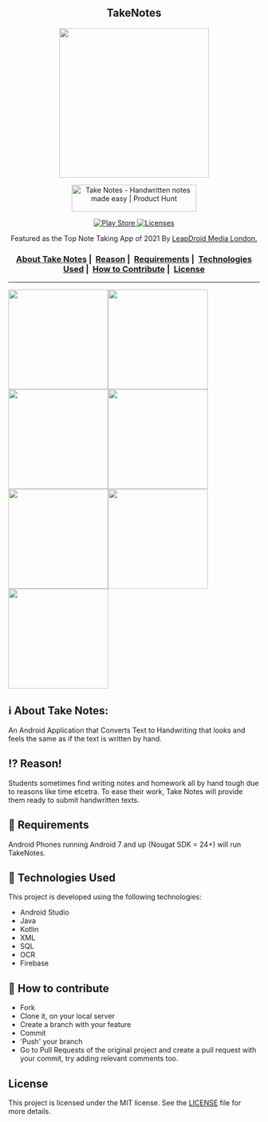 <h2 align="center">TakeNotes</h2>
<p align="center">
  <img src="https://i.ibb.co/qgjstR6/logo.png" width="300" heigth="300"\>
</p>
<p align = "center"><a href="https://www.producthunt.com/posts/take-notes?utm_source=badge-featured&utm_medium=badge&utm_souce=badge-take-notes" target="_blank"><img src="https://api.producthunt.com/widgets/embed-image/v1/featured.svg?post_id=303196&theme=dark" alt="Take Notes - Handwritten notes made easy | Product Hunt" style="width: 250px; height: 54px;" width="250" height="54" /></a></p>
<p align="center">
  <a href = "https://play.google.com/store/apps/details?id=com.aaxena.takenotes">
    <img alt="Play Store" src="https://img.shields.io/badge/Google_Play-414141?style=for-the-badge&logo=google-play&logoColor=white" />
  </a>
  <a href="LICENSE">
    <img alt="Licenses" src="https://img.shields.io/github/license/Ileriayo/markdown-badges?style=for-the-badge">
  </a>
</p>
<p align="center">
Featured as the Top Note Taking App of 2021 By <a href ="https://leapdroid.com/best-note-taking-apps-of-2021-android/"</a>LeapDroid Media London.
</p>

<h3 align="center">
  <a href="#information_source">About Take Notes</a>&nbsp;|&nbsp;
  <a href="#interrobang-reason">Reason</a>&nbsp;|&nbsp;
  <a href="#seedling-requirements">Requirements</a>&nbsp;|&nbsp;
  <a href="#rocket-technologies-used">Technologies Used</a>&nbsp;|&nbsp;
  <a href="#link-how-to-contribute">How to Contribute</a>&nbsp;|&nbsp;
  <a href="#license">License</a>
</h3>

___
<img src="https://i.ibb.co/yFYZ22T/unnamed.png" width="200"><img src="https://i.ibb.co/3NCdw8J/unnamed-1.png" width="200"><img src="https://i.ibb.co/HYw6CWG/unnamed-2.png" width="200"><img src="https://i.ibb.co/4ty77Ln/unnamed-3.png" width="200"><img src="https://i.ibb.co/vhx5j09/unnamed-4.png" width="200"><img src="https://i.ibb.co/PNqYZHR/unnamed-5.png" width="200"><img src="https://i.ibb.co/vk79YzQ/unnamed-6.png" width="200">

## :information_source: About Take Notes:

An Android Application that Converts Text to Handwriting that looks and feels the same as if the text is written by hand.
## :interrobang: Reason!

Students sometimes find writing notes and homework all by hand tough due to reasons like time etcetra. To ease their work, Take Notes will provide them ready to submit handwritten texts.

## :seedling: Requirements

Android Phones running Android 7 and up (Nougat SDK = 24+) will run TakeNotes.

## :rocket: Technologies Used

This project is developed using the following technologies:
- Android Studio
- Java
- Kotlin
- XML
- SQL
- OCR
- Firebase 


## :link: How to contribute 

- Fork
- Clone it, on your local server
- Create a branch with your feature
- Commit
- 'Push' your branch
- Go to Pull Requests of the original project and create a pull request with your commit, try adding relevant comments too.

## License

This project is licensed under the MIT license. See the [LICENSE](LICENSE) file for more details.
